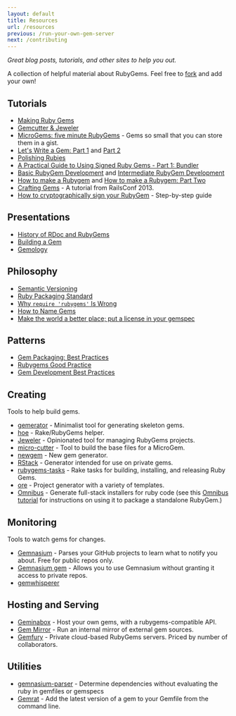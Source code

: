 ```yaml
---
layout: default
title: Resources
url: /resources
previous: /run-your-own-gem-server
next: /contributing
---
```


<em class="t-gray">Great blog posts, tutorials, and other sites to help you out.</em>

A collection of helpful material about RubyGems. Feel free to
[fork](https://github.com/rubygems/guides) and add your own!

Tutorials
---------

* [Making Ruby Gems](http://timelessrepo.com/making-ruby-gems)
* [Gemcutter & Jeweler](http://railscasts.com/episodes/183-gemcutter-jeweler)
* [MicroGems: five minute RubyGems](http://jeffkreeftmeijer.com/2011/microgems-five-minute-rubygems/) - Gems so small that you can store them in a gist.
* [Let's Write a Gem: Part 1](http://rakeroutes.com/blog/lets-write-a-gem-part-one/) and [Part 2](http://rakeroutes.com/blog/lets-write-a-gem-part-two/)
* [Polishing Rubies](https://wayback.archive.org/web/20151009055337/https://www.intridea.com/blog/tag/polishing%20rubies)
* [A Practical Guide to Using Signed Ruby Gems - Part 1: Bundler](http://blog.meldium.com/home/2013/3/3/signed-rubygems-part)
* [Basic RubyGem Development](http://tech.pro/tutorial/1226/basic-rubygem-development) and [Intermediate RubyGem Development](http://tech.pro/tutorial/1277/intermediate-rubygem-development)
* [How to make a Rubygem](http://www.alexedwards.net/blog/how-to-make-a-rubygem) and [How to make a Rubygem: Part Two](http://www.alexedwards.net/blog/how-to-make-a-rubygem-part-two)
* [Crafting Gems](http://railsconftutorials.com/2013/sessions/crafting_gems.html) - A tutorial from RailsConf 2013.
* [How to cryptographically sign your RubyGem](http://www.benjaminfleischer.com/2013/11/08/how-to-sign-your-rubygem-cert/) - Step-by-step guide

Presentations
-------------

* [History of RDoc and RubyGems](http://blog.segment7.net/2011/01/17/history-of-rdoc-and-rubygems)
* [Building a Gem](http://www.slideshare.net/sarah.allen/building-a-ruby-gem)
* [Gemology](http://www.slideshare.net/copiousfreetime/gemology)

Philosophy
----------

* [Semantic Versioning](http://semver.org/)
* [Ruby Packaging Standard](http://chneukirchen.github.com/rps/)
* [Why `require 'rubygems'` Is Wrong](http://tomayko.com/writings/require-rubygems-antipattern)
* [How to Name Gems](http://blog.segment7.net/2010/11/15/how-to-name-gems)
* [Make the world a better place; put a license in your gemspec](http://www.benjaminfleischer.com/2013/07/12/make-the-world-a-better-place-put-a-license-in-your-gemspec/)

Patterns
--------

* [Gem Packaging: Best Practices](http://weblog.rubyonrails.org/2009/9/1/gem-packaging-best-practices)
* [Rubygems Good Practice](http://yehudakatz.com/2009/07/24/rubygems-good-practice/)
* [Gem Development Best Practices](http://blog.carbonfive.com/2011/01/22/gem-development-best-practices/)

Creating
--------

Tools to help build gems.

* [gemerator](https://github.com/rkh/gemerator) - Minimalist tool for generating skeleton gems.
* [hoe](https://github.com/seattlerb/hoe) - Rake/RubyGems helper.
* [Jeweler](https://github.com/technicalpickles/jeweler) - Opinionated tool for managing RubyGems projects.
* [micro-cutter](https://github.com/tjh/micro-cutter) - Tool to build the base files for a MicroGem.
* [newgem](https://github.com/drnic/newgem) - New gem generator.
* [RStack](https://github.com/jrun/rstack) - Generator intended for use on private gems.
* [rubygems-tasks](https://github.com/postmodern/rubygems-tasks) - Rake tasks for building, installing, and releasing Ruby Gems.
* [ore](https://github.com/ruby-ore/ore) - Project generator with a variety of templates.
* [Omnibus](https://github.com/opscode/omnibus-ruby) - Generate full-stack installers for ruby code (see this [Omnibus tutorial](http://blog.scoutapp.com/articles/2013/06/21/omnibus-tutorial-package-a-standalone-ruby-gem) for instructions on using it to package a standalone RubyGem.)

Monitoring
----------

Tools to watch gems for changes.

* [Gemnasium](https://gemnasium.com/) - Parses your GitHub projects to learn what to notify you about. Free for public repos only.
* [Gemnasium gem](https://github.com/gemnasium/gemnasium-gem) - Allows you to use Gemnasium without granting it access to private repos.
* [gemwhisperer](https://github.com/rubygems/gemwhisperer)

Hosting and Serving
-------------------

* [Geminabox](https://github.com/cwninja/geminabox) - Host your own gems, with a rubygems-compatible API.
* [Gem Mirror](https://github.com/YorickPeterse/gem-mirror) - Run an internal mirror of external gem sources.
* [Gemfury](http://www.gemfury.com/) - Private cloud-based RubyGems servers. Priced by number of collaborators.

Utilities
---------

* [gemnasium-parser](https://github.com/laserlemon/gemnasium-parser) - Determine dependencies without evaluating the ruby in gemfiles or gemspecs
* [Gemrat](https://github.com/DruRly/gemrat) - Add the latest version of a gem to your Gemfile from the command line.
